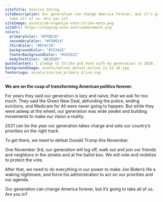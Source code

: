 ```yaml
---
siteTitle: Sunrise Voting
siteDescription: Our generation can change America forever, but it’s going to
  take all of us. Are you in?
siteImage: assets/sm-organize-vote-strike-meta.png
siteUrl: https://staging-vote.sunrisemovement.org
colors:
  primaryColor: "#FFDE16"
  secondaryColor: "#FD9014"
  thirdColor: "#EF4C39"
  backgroundColor: "#33342E"
  footerBackgroundColor: "#262622"
  bodyTextColor: "#E3EDDF"
quoteContent: I pledge to Strike and Vote with my generation in 2020.
backgroundImage: assets/nelson_pelosi-action_11.13.18.jpg
footerLogo: assets/sunrise_primary_olive.svg
---
```

**We are on the cusp of transforming American politics forever.**

For years they said our generation is lazy and naive, that we ask for too much. They said the Green New Deal, defunding the police, ending evictions, and Medicare for All were never going to happen. But while they were asleep at the wheel, our generation was wide awake and building movements to make our vision a reality.

2021 can be the year our generation takes charge and sets our country’s priorities on the right track.

To get there, we need to defeat Donald Trump this November.

One November 3rd, our generation will log off, walk out and join our friends and neighbors in the streets and at the ballot box. We will vote and mobilize to protect the vote.

After that, we need to do everything in our power to make Joe Biden’s life a waking nightmare, and force his administration to act on our priorities and our agenda.

Our generation can change America forever, but it’s going to take all of us. Are you in?